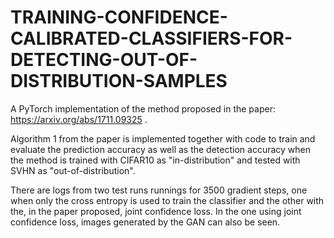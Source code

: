 # TRAINING-CONFIDENCE-CALIBRATED-CLASSIFIERS-FOR-DETECTING-OUT-OF-DISTRIBUTION-SAMPLES
A PyTorch implementation of the method proposed in the paper: https://arxiv.org/abs/1711.09325 .

Algorithm 1 from the paper is implemented together with code to train and evaluate the prediction accuracy as well as the detection accuracy when the method is trained with CIFAR10 as "in-distribution" and tested with SVHN as "out-of-distribution". 

There are logs from two test runs runnings for 3500 gradient steps, one when only the cross entropy is used to train the classifier and the other with the, in the paper proposed, joint confidence loss. In the one using joint confidence loss, images generated by the GAN can also be seen. 
